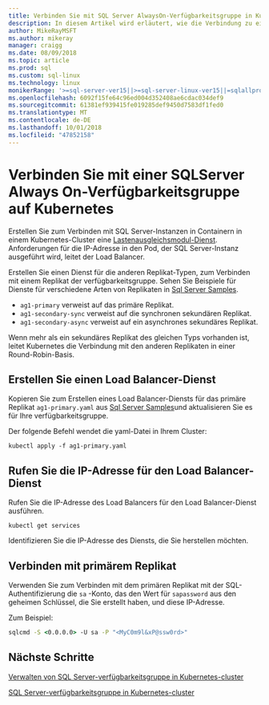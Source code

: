 ```yaml
---
title: Verbinden Sie mit SQL Server AlwaysOn-Verfügbarkeitsgruppe in Kubernetes-cluster
description: In diesem Artikel wird erläutert, wie die Verbindung zu einer AlwaysOn-Verfügbarkeitsgruppe
author: MikeRayMSFT
ms.author: mikeray
manager: craigg
ms.date: 08/09/2018
ms.topic: article
ms.prod: sql
ms.custom: sql-linux
ms.technology: linux
monikerRange: '>=sql-server-ver15||>=sql-server-linux-ver15||=sqlallproducts-allversions'
ms.openlocfilehash: 6092f15fe64c96ed004d352408ae6cdac034def9
ms.sourcegitcommit: 61381ef939415fe019285def9450d7583df1fed0
ms.translationtype: MT
ms.contentlocale: de-DE
ms.lasthandoff: 10/01/2018
ms.locfileid: "47852158"
---
```

# <a name="connect-to-a-sql-server-always-on-availability-group-on-kubernetes"></a>Verbinden Sie mit einer SQLServer Always On-Verfügbarkeitsgruppe auf Kubernetes

Erstellen Sie zum Verbinden mit SQL Server-Instanzen in Containern in einem Kubernetes-Cluster eine [Lastenausgleichsmodul-Dienst](http://kubernetes.io/docs/concepts/services-networking/service/#loadbalancer). Anforderungen für die IP-Adresse in den Pod, der SQL Server-Instanz ausgeführt wird, leitet der Load Balancer.

Erstellen Sie einen Dienst für die anderen Replikat-Typen, zum Verbinden mit einem Replikat der verfügbarkeitsgruppe. Sehen Sie Beispiele für Dienste für verschiedene Arten von Replikaten in [Sql Server Samples](https://github.com/Microsoft/sql-server-samples/blob/master/samples/features/high%20availability/Kubernetes/sample-manifest-files/ag-services.yaml).

* `ag1-primary` verweist auf das primäre Replikat.
* `ag1-secondary-sync` verweist auf die synchronen sekundären Replikat.
* `ag1-secondary-async` verweist auf ein asynchrones sekundäres Replikat.

Wenn mehr als ein sekundäres Replikat des gleichen Typs vorhanden ist, leitet Kubernetes die Verbindung mit den anderen Replikaten in einer Round-Robin-Basis.

## <a name="create-a-load-balancer-service"></a>Erstellen Sie einen Load Balancer-Dienst

Kopieren Sie zum Erstellen eines Load Balancer-Diensts für das primäre Replikat `ag1-primary.yaml` aus [Sql Server Samples]()und aktualisieren Sie es für Ihre verfügbarkeitsgruppe.

Der folgende Befehl wendet die yaml-Datei in Ihrem Cluster:

```kubectl
kubectl apply -f ag1-primary.yaml
```

## <a name="get-the-ip-address-for-your-load-balancer-service"></a>Rufen Sie die IP-Adresse für den Load Balancer-Dienst

Rufen Sie die IP-Adresse des Load Balancers für den Load Balancer-Dienst ausführen.

```kubectl
kubectl get services
```

Identifizieren Sie die IP-Adresse des Diensts, die Sie herstellen möchten.

## <a name="connect-to-primary-replica"></a>Verbinden mit primärem Replikat

Verwenden Sie zum Verbinden mit dem primären Replikat mit der SQL-Authentifizierung die `sa` -Konto, das den Wert für `sapassword` aus den geheimen Schlüssel, die Sie erstellt haben, und diese IP-Adresse.

Zum Beispiel:

```cmd
sqlcmd -S <0.0.0.0> -U sa -P "<MyC0m9l&xP@ssw0rd>"
```

## <a name="next-steps"></a>Nächste Schritte

[Verwalten von SQL Server-verfügbarkeitsgruppe in Kubernetes-cluster](sql-server-linux-kubernetes-manage.md)

[SQL Server-verfügbarkeitsgruppe in Kubernetes-cluster](sql-server-ag-kubernetes.md)
